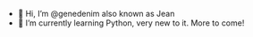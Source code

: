 - 👋 Hi, I’m @genedenim also known as Jean
- 🌱 I’m currently learning Python, very new to it. More to come!

<!---
genedenim/genedenim is a ✨ special ✨ repository because its `README.md` (this file) appears on your GitHub profile.
You can click the Preview link to take a look at your changes.
--->
